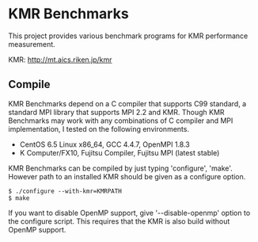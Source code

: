 KMR Benchmarks
==============

This project provides various benchmark programs for KMR performance
measurement.

KMR: http://mt.aics.riken.jp/kmr

Compile
-------

KMR Benchmarks depend on a C compiler that supports C99 standard,
a standard MPI library that supports MPI 2.2 and KMR.  Though KMR
Benchmarks may work with any combinations of C compiler and MPI
implementation, I tested on the following environments.

* CentOS 6.5 Linux x86_64, GCC 4.4.7, OpenMPI 1.8.3
* K Computer/FX10, Fujitsu Compiler, Fujitsu MPI (latest stable)

KMR Benchmarks can be compiled by just typing 'configure', 'make'.
However path to an installed KMR should be given as a configure option.

    $ ./configure --with-kmr=KMRPATH
    $ make

If you want to disable OpenMP support, give '--disable-openmp' option
to the configure script.  This requires that the KMR is also build
without OpenMP support.
